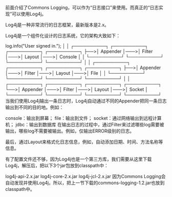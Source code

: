 前面介绍了Commons Logging，可以作为“日志接口”来使用。而真正的“日志实现”可以使用Log4j。

Log4j是一种非常流行的日志框架，最新版本是2.x。

Log4j是一个组件化设计的日志系统，它的架构大致如下：

log.info("User signed in.");
 │
 │   ┌──────────┐    ┌──────────┐    ┌──────────┐    ┌──────────┐
 ├──>│ Appender │───>│  Filter  │───>│  Layout  │───>│ Console  │
 │   └──────────┘    └──────────┘    └──────────┘    └──────────┘
 │
 │   ┌──────────┐    ┌──────────┐    ┌──────────┐    ┌──────────┐
 ├──>│ Appender │───>│  Filter  │───>│  Layout  │───>│   File   │
 │   └──────────┘    └──────────┘    └──────────┘    └──────────┘
 │
 │   ┌──────────┐    ┌──────────┐    ┌──────────┐    ┌──────────┐
 └──>│ Appender │───>│  Filter  │───>│  Layout  │───>│  Socket  │
     └──────────┘    └──────────┘    └──────────┘    └──────────┘
当我们使用Log4j输出一条日志时，Log4j自动通过不同的Appender把同一条日志输出到不同的目的地。例如：

console：输出到屏幕；
file：输出到文件；
socket：通过网络输出到远程计算机；
jdbc：输出到数据库
在输出日志的过程中，通过Filter来过滤哪些log需要被输出，哪些log不需要被输出。例如，仅输出ERROR级别的日志。

最后，通过Layout来格式化日志信息，例如，自动添加日期、时间、方法名称等信息。


有了配置文件还不够，因为Log4j也是一个第三方库，我们需要从这里下载Log4j，解压后，把以下3个jar包放到classpath中：

log4j-api-2.x.jar
log4j-core-2.x.jar
log4j-jcl-2.x.jar
因为Commons Logging会自动发现并使用Log4j，所以，把上一节下载的commons-logging-1.2.jar也放到classpath中。
